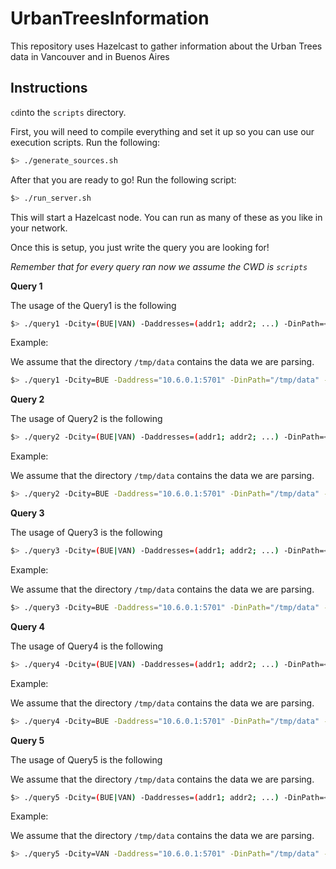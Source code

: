 # UrbanTreesInformation
This repository uses Hazelcast to gather information about the Urban Trees data in Vancouver and in Buenos Aires

## Instructions
`cd`into the `scripts` directory.

First, you will need to compile everything and set it up so you can use our execution
scripts. Run the following:
```bash
$> ./generate_sources.sh
```
After that you are ready to go! Run the following script:
```bash
$> ./run_server.sh
```
This will start a Hazelcast node. You can run as many of these as you like in your
network.

Once this is setup, you just write the query you are looking for!

*Remember that for every query ran now we assume the CWD is `scripts`*

**Query 1**

The usage of the Query1 is the following
```bash
$> ./query1 -Dcity=(BUE|VAN) -Daddresses=(addr1; addr2; ...) -DinPath=<inputPath> -DoutPath=<outPath>
``` 
Example:

We assume that the directory `/tmp/data` contains the data we are parsing.
```bash
$> ./query1 -Dcity=BUE -Daddress="10.6.0.1:5701" -DinPath="/tmp/data" -DoutPath="/tmp/results"
```

**Query 2**

The usage of Query2 is the following

```bash
$> ./query2 -Dcity=(BUE|VAN) -Daddresses=(addr1; addr2; ...) -DinPath=<inputPath> -DoutPath=<outPath> -Dmin=<Integer>
``` 
Example:

We assume that the directory `/tmp/data` contains the data we are parsing.
```bash
$> ./query2 -Dcity=BUE -Daddress="10.6.0.1:5701" -DinPath="/tmp/data" -DoutPath="/tmp/results" -Dmin=100
```

**Query 3**

The usage of Query3 is the following
```bash
$> ./query3 -Dcity=(BUE|VAN) -Daddresses=(addr1; addr2; ...) -DinPath=<inputPath> -DoutPath=<outPath> -Dn=<Integer>
``` 
Example:

We assume that the directory `/tmp/data` contains the data we are parsing.
```bash
$> ./query3 -Dcity=BUE -Daddress="10.6.0.1:5701" -DinPath="/tmp/data" -DoutPath="/tmp/results" -Dn=5
```

**Query 4**

The usage of Query4 is the following
```bash
$> ./query4 -Dcity=(BUE|VAN) -Daddresses=(addr1; addr2; ...) -DinPath=<inputPath> -DoutPath=<outPath>-Dmin=<Integer> -Dname=<speciesNames>
``` 
Example:

We assume that the directory `/tmp/data` contains the data we are parsing.
```bash
$> ./query4 -Dcity=BUE -Daddress="10.6.0.1:5701" -DinPath="/tmp/data" -DoutPath="/tmp/results" -Dmin=110 -Dname='Fraxinus pennsylvanica'
```

**Query 5**

The usage of Query5 is the following

We assume that the directory `/tmp/data` contains the data we are parsing.
```bash
$> ./query5 -Dcity=(BUE|VAN) -Daddresses=(addr1; addr2; ...) -DinPath=<inputPath> -DoutPath=<outPath>
``` 
Example:

We assume that the directory `/tmp/data` contains the data we are parsing.
```bash
$> ./query5 -Dcity=VAN -Daddress="10.6.0.1:5701" -DinPath="/tmp/data" -DoutPath="/tmp/results"
```